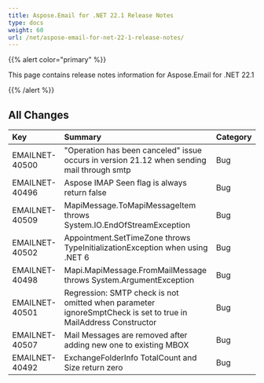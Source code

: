 ```yaml
---
title: Aspose.Email for .NET 22.1 Release Notes
type: docs
weight: 60
url: /net/aspose-email-for-net-22-1-release-notes/
---
```


{{% alert color="primary" %}} 

This page contains release notes information for Aspose.Email for .NET 22.1

{{% /alert %}} 
## **All Changes**

|**Key**|**Summary**|**Category**|
| :- | :- | :- |
|EMAILNET-40500|"Operation has been canceled" issue occurs in version 21.12 when sending mail through smtp|Bug|
|EMAILNET-40496|Aspose IMAP Seen flag is always return false|Bug|
|EMAILNET-40509|MapiMessage.ToMapiMessageItem throws System.IO.EndOfStreamException|Bug|
|EMAILNET-40502|Appointment.SetTimeZone throws TypeInitializationException when using .NET 6|Bug|
|EMAILNET-40498|Mapi.MapiMessage.FromMailMessage throws System.ArgumentException|Bug|
|EMAILNET-40501|Regression: SMTP check is not omitted when parameter ignoreSmptCheck is set to true in MailAddress Constructor|Bug|
|EMAILNET-40507|Mail Messages are removed after adding new one to existing MBOX|Bug|
|EMAILNET-40492|ExchangeFolderInfo TotalCount and Size return zero|Bug|